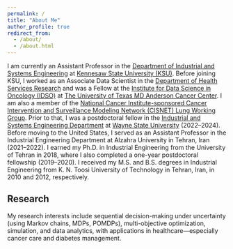 ```yaml
---
permalink: /
title: "About Me"
author_profile: true
redirect_from: 
  - /about/
  - /about.html
---
```


I am currently an Assistant Professor in the [Department of Industrial and Systems Engineering](https://www.kennesaw.edu/spceet/academics/industrial-systems-engineering/index.php) at [Kennesaw State University (KSU)](https://www.kennesaw.edu/). Before joining KSU, I worked as an Associate Data Scientist in the [Department of Health Services Research](https://www.mdanderson.org/research/departments-labs-institutes/departments-divisions/health-services-research.html) and was a Fellow at the [Institute for Data Science in Oncology (IDSO)](https://www.mdanderson.org/research/departments-labs-institutes/institutes/institute-for-data-science-in-oncology.html) at [The University of Texas MD Anderson Cancer Center](https://www.mdanderson.org/). I am also a member of the [National Cancer Institute-sponsored Cancer Intervention and Surveillance Modeling Network (CISNET) Lung Working Group](https://cisnet.cancer.gov/lung/). Prior to that, I was a postdoctoral fellow in the [Industrial and Systems Engineering Department](https://engineering.wayne.edu/industrial-systems) at [Wayne State University](https://wayne.edu/) (2022–2024). Before moving to the United States, I served as an Assistant Professor in the Industrial Engineering Department at Alzahra University in Tehran, Iran (2021–2022). I earned my Ph.D. in Industrial Engineering from the University of Tehran in 2018, where I also completed a one-year postdoctoral fellowship (2019–2020). I received my M.S. and B.S. degrees in Industrial Engineering from K. N. Toosi University of Technology in Tehran, Iran, in 2010 and 2012, respectively.


## Research

My research interests include sequential decision-making under uncertainty (using Markov chains, MDPs, POMDPs), multi-objective optimization, simulation, and data analytics, with applications in healthcare—especially cancer care and diabetes management.
